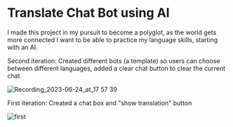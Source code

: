 # Translate Chat Bot using AI

I made this project in my pursuit to become a polyglot, as the world gets more connected I want to be able to practice my language skills, starting with an AI.


Second iteration:
Created different bots (a template) so users can choose between different languages, added a clear chat button to clear the current chat

![Recording_2023-06-24_at_17 57 39](https://github.com/gwilliamleung/chattranslate/assets/103716258/c3bace7a-8b52-492a-ae69-7490f2723255)


First iteration:
Created a chat box and "show translation" button

![first](https://github.com/gwilliamleung/chattranslate/assets/103716258/aa6aa9ae-536b-45c6-af16-3276f25936d5)
